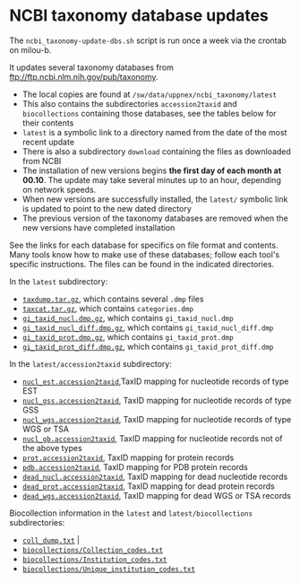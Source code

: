 NCBI taxonomy database updates
=======================

The `ncbi_taxonomy-update-dbs.sh` script is run once a week via the crontab on milou-b.

It updates several taxonomy databases from <ftp://ftp.ncbi.nlm.nih.gov/pub/taxonomy>.
* The local copies are found at `/sw/data/uppnex/ncbi_taxonomy/latest`
* This also contains the subdirectories `accession2taxid` and `biocollections` containing those databases, see the tables below for their contents
* `latest` is a symbolic link to a directory named from the date of the most recent update
* There is also a subdirectory `download` containing the files as downloaded from NCBI
* The installation of new versions begins **the first day of each month at 00.10**.  The update may take several minutes up to an hour, depending on network speeds.
* When new versions are successfully installed, the `latest/` symbolic link is updated to point to the new dated directory
* The previous version of the taxonomy databases are removed when the new versions have completed installation

See the links for each database for specifics on file format and contents.
Many tools know how to make use of these databases; follow each tool's specific
instructions.  The files can be found in the indicated directories.

In the `latest` subdirectory:

* [`taxdump.tar.gz`][taxdump], which contains several `.dmp` files
* [`taxcat.tar.gz`][taxcat], which contains `categories.dmp`
* [`gi_taxid_nucl.dmp.gz`][gi_taxid], which contains `gi_taxid_nucl.dmp`
* [`gi_taxid_nucl_diff.dmp.gz`][gi_taxid], which contains `gi_taxid_nucl_diff.dmp`
* [`gi_taxid_prot.dmp.gz`][gi_taxid], which contains `gi_taxid_prot.dmp`
* [`gi_taxid_prot_diff.dmp.gz`][gi_taxid], which contains `gi_taxid_prot_diff.dmp`

In the `latest/accession2taxid` subdirectory:

* [`nucl_est.accession2taxid`][acc2tax],TaxID mapping for nucleotide records of type EST
* [`nucl_gss.accession2taxid`][acc2tax], TaxID mapping for nucleotide records of type GSS
* [`nucl_wgs.accession2taxid`][acc2tax], TaxID mapping for nucleotide records of type WGS or TSA
* [`nucl_gb.accession2taxid`][acc2tax], TaxID mapping for nucleotide records not of the above types
* [`prot.accession2taxid`][acc2tax], TaxID mapping for protein records
* [`pdb.accession2taxid`][acc2tax], TaxID mapping for PDB protein records
* [`dead_nucl.accession2taxid`][acc2tax], TaxID mapping for dead nucleotide records
* [`dead_prot.accession2taxid`][acc2tax], TaxID mapping for dead protein records
* [`dead_wgs.accession2taxid`][acc2tax], TaxID mapping for dead WGS or TSA records

Biocollection information in the `latest` and `latest/biocollections` subdirectories:

* [`coll_dump.txt`][taxonomy] | 
* [`biocollections/Collection_codes.txt`][biocoll]
* [`biocollections/Institution_codes.txt`][biocoll]
* [`biocollections/Unique_institution_codes.txt`][biocoll]

[taxdump]:  ftp://ftp.ncbi.nlm.nih.gov/pub/taxonomy/taxdump_readme.txt
[taxcat]:   ftp://ftp.ncbi.nlm.nih.gov/pub/taxonomy/taxcat_readme.txt
[gi_taxid]: ftp://ftp.ncbi.nlm.nih.gov/pub/taxonomy/gi_taxid.readme
[acc2tax]:  ftp://ftp.ncbi.nlm.nih.gov/pub/taxonomy/accession2taxid/README
[taxonomy]: ftp://ftp.ncbi.nlm.nih.gov/pub/taxonomy
[biocoll]:  ftp://ftp.ncbi.nlm.nih.gov/pub/taxonomy/biocollections


